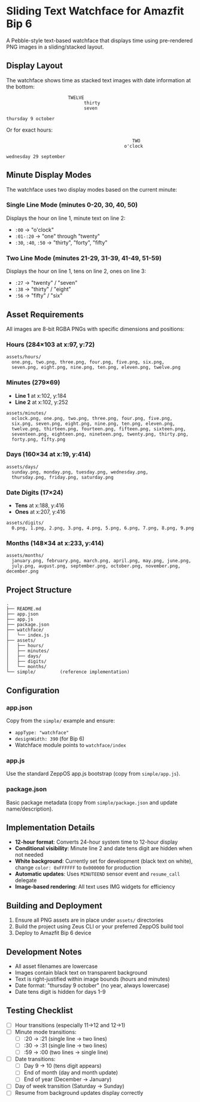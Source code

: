 # Sliding Text Watchface for Amazfit Bip 6

A Pebble-style text-based watchface that displays time using pre-rendered PNG images in a sliding/stacked layout.

## Display Layout

The watchface shows time as stacked text images with date information at the bottom:

```
                       TWELVE
                             thirty
                             seven

thursday 9 october
```

Or for exact hours:

```
                                               TWO
                                            o'clock

wednesday 29 september
```

## Minute Display Modes

The watchface uses two display modes based on the current minute:

### Single Line Mode (minutes 0-20, 30, 40, 50)
Displays the hour on line 1, minute text on line 2:
- `:00` → "o'clock"
- `:01-:20` → "one" through "twenty"
- `:30`, `:40`, `:50` → "thirty", "forty", "fifty"

### Two Line Mode (minutes 21-29, 31-39, 41-49, 51-59)
Displays the hour on line 1, tens on line 2, ones on line 3:
- `:27` → "twenty" / "seven"
- `:38` → "thirty" / "eight"
- `:56` → "fifty" / "six"

## Asset Requirements

All images are 8-bit RGBA PNGs with specific dimensions and positions:

### Hours (284×103 at x:97, y:72)
```
assets/hours/
  one.png, two.png, three.png, four.png, five.png, six.png,
  seven.png, eight.png, nine.png, ten.png, eleven.png, twelve.png
```

### Minutes (279×69)
- **Line 1** at x:102, y:184
- **Line 2** at x:102, y:252

```
assets/minutes/
  oclock.png, one.png, two.png, three.png, four.png, five.png,
  six.png, seven.png, eight.png, nine.png, ten.png, eleven.png,
  twelve.png, thirteen.png, fourteen.png, fifteen.png, sixteen.png,
  seventeen.png, eighteen.png, nineteen.png, twenty.png, thirty.png,
  forty.png, fifty.png
```

### Days (160×34 at x:19, y:414)
```
assets/days/
  sunday.png, monday.png, tuesday.png, wednesday.png,
  thursday.png, friday.png, saturday.png
```

### Date Digits (17×24)
- **Tens** at x:188, y:416
- **Ones** at x:207, y:416

```
assets/digits/
  0.png, 1.png, 2.png, 3.png, 4.png, 5.png, 6.png, 7.png, 8.png, 9.png
```

### Months (148×34 at x:233, y:414)
```
assets/months/
  january.png, february.png, march.png, april.png, may.png, june.png,
  july.png, august.png, september.png, october.png, november.png, december.png
```

## Project Structure

```
.
├── README.md
├── app.json
├── app.js
├── package.json
├── watchface/
│   └── index.js
├── assets/
│   ├── hours/
│   ├── minutes/
│   ├── days/
│   ├── digits/
│   └── months/
└── simple/         (reference implementation)
```

## Configuration

### app.json
Copy from the `simple/` example and ensure:
- `appType: "watchface"`
- `designWidth: 390` (for Bip 6)
- Watchface module points to `watchface/index`

### app.js
Use the standard ZeppOS app.js bootstrap (copy from `simple/app.js`).

### package.json
Basic package metadata (copy from `simple/package.json` and update name/description).

## Implementation Details

- **12-hour format**: Converts 24-hour system time to 12-hour display
- **Conditional visibility**: Minute line 2 and date tens digit are hidden when not needed
- **White background**: Currently set for development (black text on white), change `color: 0xFFFFFF` to `0x000000` for production
- **Automatic updates**: Uses `MINUTEEND` sensor event and `resume_call` delegate
- **Image-based rendering**: All text uses IMG widgets for efficiency

## Building and Deployment

1. Ensure all PNG assets are in place under `assets/` directories
2. Build the project using Zeus CLI or your preferred ZeppOS build tool
3. Deploy to Amazfit Bip 6 device

## Development Notes

- All asset filenames are lowercase
- Images contain black text on transparent background
- Text is right-justified within image bounds (hours and minutes)
- Date format: "thursday 9 october" (no year, always lowercase)
- Date tens digit is hidden for days 1-9

## Testing Checklist

- [ ] Hour transitions (especially 11→12 and 12→1)
- [ ] Minute mode transitions:
  - [ ] :20 → :21 (single line → two lines)
  - [ ] :30 → :31 (single line → two lines)
  - [ ] :59 → :00 (two lines → single line)
- [ ] Date transitions:
  - [ ] Day 9 → 10 (tens digit appears)
  - [ ] End of month (day and month update)
  - [ ] End of year (December → January)
- [ ] Day of week transition (Saturday → Sunday)
- [ ] Resume from background updates display correctly